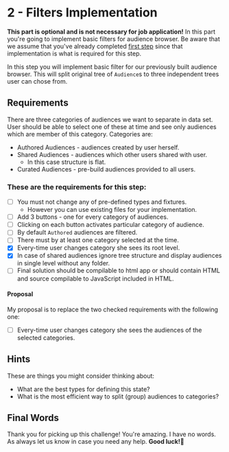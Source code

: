 # 2 - Filters Implementation

**This part is optional and is not necessary for job application!**
In this part you're going to implement basic filters for audience browser.
Be aware that we assume that you've already completed [first step](/FIRST_STEP.md) since that implementation
is what is required for this step.

In this step you will implement basic filter for our previously built audience browser.
This will split original tree of `Audience`s to three independent trees user can chose from.

## Requirements

There are three categories of audiences we want to separate in data set.
User should be able to select one of these at time and see only audiences which are member of this category.
Categories are:

- Authored Audiences - audiences created by user herself.
- Shared Audiences - audiences which other users shared with user.
  - In this case structure is flat.
- Curated Audiences - pre-build audiences provided to all users.

### These are the requirements for this step:

- [ ] You must not change any of pre-defined types and fixtures.
  - However you can use existing files for your implementation.
- [ ] Add 3 buttons - one for every category of audiences.
- [ ] Clicking on each button activates particular category of audience.
- [ ] By default `Authored` audiences are filtered.
- [ ] There must by at least one category selected at the time.
- [x] Every-time user changes category she sees its root level.
- [x] In case of shared audiences ignore tree structure and display audiences in single level without any folder.
- [ ] Final solution should be compilable to html app or should contain HTML and source compilable to JavaScript included in HTML.

#### Proposal

My proposal is to replace the two checked requirements with the following one:

- [ ] Every-time user changes category she sees the audiences of the selected categories.

## Hints

These are things you might consider thinking about:

- What are the best types for defining this state?
- What is the most efficient way to split (group) audiences to categories?

## Final Words

Thank you for picking up this challenge!
You're amazing. I have no words.
As always let us know in case you need any help.
**Good luck!**:rocket:
